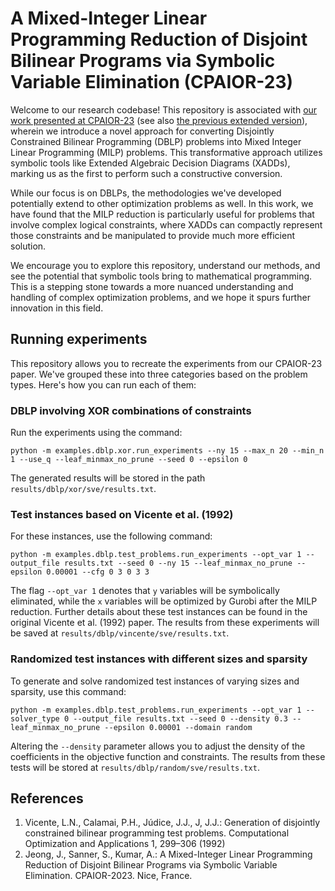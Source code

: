 # A Mixed-Integer Linear Programming Reduction of Disjoint Bilinear Programs via Symbolic Variable Elimination (CPAIOR-23)

Welcome to our research codebase! This repository is associated with [our work presented at CPAIOR-23](https://ssanner.github.io/papers/cpaior23_dblpsve.pdf) (see also [the previous extended version](https://github.com/jihwan-jeong/xaddpy/tree/main/examples/dblp/DBLP_MILP_SVE_Long_Version.pdf)), wherein we introduce a novel approach for converting Disjointly Constrained Bilinear Programming (DBLP) problems into Mixed Integer Linear Programming (MILP) problems. This transformative approach utilizes symbolic tools like Extended Algebraic Decision Diagrams (XADDs), marking us as the first to perform such a constructive conversion.

While our focus is on DBLPs, the methodologies we've developed potentially extend to other optimization problems as well. In this work, we have found that the MILP reduction is particularly useful for problems that involve complex logical constraints, where XADDs can compactly represent those constraints and be manipulated to provide much more efficient solution.

We encourage you to explore this repository, understand our methods, and see the potential that symbolic tools bring to mathematical programming. This is a stepping stone towards a more nuanced understanding and handling of complex optimization problems, and we hope it spurs further innovation in this field.

## Running experiments

This repository allows you to recreate the experiments from our CPAIOR-23 paper. We've grouped these into three categories based on the problem types. Here's how you can run each of them:

### DBLP involving XOR combinations of constraints
Run the experiments using the command:

```
python -m examples.dblp.xor.run_experiments --ny 15 --max_n 20 --min_n 1 --use_q --leaf_minmax_no_prune --seed 0 --epsilon 0
```

The generated results will be stored in the path `results/dblp/xor/sve/results.txt`.

### Test instances based on Vicente et al. (1992)
For these instances, use the following command:

```
python -m examples.dblp.test_problems.run_experiments --opt_var 1 --output_file results.txt --seed 0 --ny 15 --leaf_minmax_no_prune --epsilon 0.00001 --cfg 0 3 0 3 3
```

The flag `--opt_var 1` denotes that `y` variables will be symbolically eliminated, while the `x` variables will be optimized by Gurobi after the MILP reduction. Further details about these test instances can be found in the original Vicente et al. (1992) paper. The results from these experiments will be saved at `results/dblp/vincente/sve/results.txt`.

### Randomized test instances with different sizes and sparsity

To generate and solve randomized test instances of varying sizes and sparsity, use this command:

```
python -m examples.dblp.test_problems.run_experiments --opt_var 1 --solver_type 0 --output_file results.txt --seed 0 --density 0.3 --leaf_minmax_no_prune --epsilon 0.00001 --domain random
```

Altering the `--density` parameter allows you to adjust the density of the coefficients in the objective function and constraints. The results from these tests will be stored at `results/dblp/random/sve/results.txt`.

## References

1. Vicente, L.N., Calamai, P.H., Júdice, J.J., J, J.J.: Generation of disjointly constrained bilinear programming test problems. Computational Optimization and Applications 1, 299–306 (1992)
2. Jeong, J., Sanner, S., Kumar, A.: A Mixed-Integer Linear Programming Reduction of Disjoint Bilinear Programs via Symbolic Variable Elimination. CPAIOR-2023. Nice, France.

